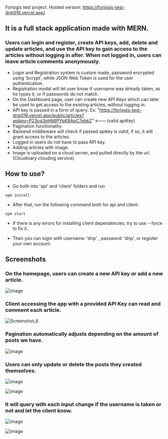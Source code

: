 Forlogis test project. Hosted version: https://forlogis-test-drip016.vercel.app/

## It is a full stack application made with MERN.
### Users can login and register, create API keys, add, delete and update articles, and use the API key to gain access to the articles without logging in after. When not logged in, users can leave article comments anonymously.
- Login and Registration system is custom made, password encrypted using 'bcrypt', while JSON Web Token is used
for the user authentication.
- Registration modal will let user know if username was already taken, as he types it, or if passwords do not match.
- On the Dashboard page, user can create new API Keys which can later be used to get access to the existing articles, without logging in.
- API key is passed in a form of query: Ex: "https://forlogis-test-drip016.vercel.app/public/articles?apikey=P23cq3ohN6PYpK8ApC7ebkZ" <---(valid apiKey)
- Pagination functionality.
- Backend middleware will check if passed apikey is valid, if so, it will grant access to the articles.
- Logged in users do not have to pass API key.
- Adding articles with image.
- Image is uploaded on a cloud server, and pulled directly by the url. (Cloudinary clouding service).


## How to use? 
- Go both into 'api' and 'client' folders and run
```
npm install
```
- After that, run the following command both for api and client:
```
npm start
```

- If there is any errors for installing client dependencies, try to use --force to fix it..

- Then you can login with username: 'drip' , password: 'drip', or register your own account.

## Screenshots

### On the homepage, users can create a new API key or add a new article.
![image](https://user-images.githubusercontent.com/73792907/143687255-fd8593f7-c53c-4cc8-a66c-3c1518b8b363.png)

### Client accessing the app with a provided API Key can read and comment each article.
![Screenshot_6](https://user-images.githubusercontent.com/73792907/143777242-fc9379ea-1e0f-4265-becb-e095d1285d8f.jpg)

### Pagination automatically adjusts depending on the amount of posts we have.
![image](https://user-images.githubusercontent.com/73792907/143687286-55e7128b-1957-4b81-b163-1327425bed82.png)

### Users can only update or delete the posts they created themselves.
![image](https://user-images.githubusercontent.com/73792907/143687303-699371e0-96dc-423a-863e-8bc12fcd295f.png)

![image](https://user-images.githubusercontent.com/73792907/143687310-977aec31-88c3-440f-a093-b509da4ede36.png)

### It will query with each input change if the username is taken or not and let the client know.
![image](https://user-images.githubusercontent.com/73792907/143688179-8edb5045-b573-4419-971e-df0aeb28f96f.png)

![image](https://user-images.githubusercontent.com/73792907/143688192-0eb77061-2957-494b-8f50-f8f8347fc5cd.png)
